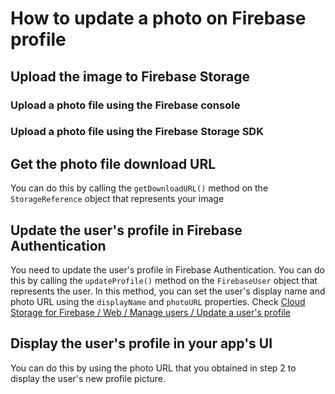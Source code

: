 # How to update a photo on Firebase profile

## Upload the image to Firebase Storage
### Upload a photo file using the Firebase console 
### Upload a photo file using the Firebase Storage SDK

## Get the photo file download URL
You can do this by calling the `getDownloadURL()` method on the `StorageReference` object that represents your image

## Update the user's profile in Firebase Authentication
You need to update the user's profile in Firebase Authentication.
You can do this by calling the `updateProfile()` method on the `FirebaseUser` object that represents the user. 
In this method, you can set the user's display name and photo URL using the `displayName` and `photoURL` properties.
Check [Cloud Storage for Firebase / Web / Manage users / Update a user's profile](https://firebase.google.com/docs/auth/web/manage-users#update_a_users_profile)


## Display the user's profile in your app's UI
You can do this by using the photo URL that you obtained in step 2 to display the user's new profile picture.
